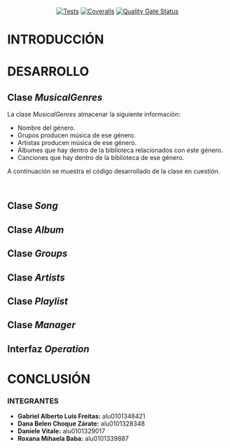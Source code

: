 <br>

<div align="center">

[![Tests](https://github.com/ULL-ESIT-INF-DSI-2122/ull-esit-inf-dsi-21-22-prct07-music-datamodel-grupo_g/actions/workflows/tests.yml/badge.svg)](https://github.com/ULL-ESIT-INF-DSI-2122/ull-esit-inf-dsi-21-22-prct07-music-datamodel-grupo_g/actions/workflows/tests.yml)
[![Coveralls](https://github.com/ULL-ESIT-INF-DSI-2122/ull-esit-inf-dsi-21-22-prct07-music-datamodel-grupo_g/actions/workflows/coveralls.yml/badge.svg)](https://github.com/ULL-ESIT-INF-DSI-2122/ull-esit-inf-dsi-21-22-prct07-music-datamodel-grupo_g/actions/workflows/coveralls.yml)
[![Quality Gate Status](https://sonarcloud.io/api/project_badges/measure?project=ULL-ESIT-INF-DSI-2122_ull-esit-inf-dsi-21-22-prct07-music-datamodel-grupo_g&metric=alert_status)](https://sonarcloud.io/summary/new_code?id=ULL-ESIT-INF-DSI-2122_ull-esit-inf-dsi-21-22-prct07-music-datamodel-grupo_g)

</div>

# INTRODUCCIÓN 




# DESARROLLO


## Clase **_MusicalGenres_**

La clase *MusicalGenres* almacenar la siguiente información:
- Nombre del género.  
- Grupos producen música de ese género.  
- Artistas producen música de ese género.  
- Álbumes que hay dentro de la biblioteca relacionados con este género.  
- Canciones que hay dentro de la biblioteca de ese género.  

A continuación se muestra el código desarrollado de la clase en cuestión.

```typescript
  
```


## Clase **_Song_**


## Clase **_Album_**


## Clase **_Groups_**


## Clase **_Artists_**


## Clase **_Playlist_**


## Clase **_Manager_**


## Interfaz **_Operation_**



# CONCLUSIÓN




### INTEGRANTES

- **Gabriel Alberto Luis Freitas:** alu0101348421
- **Dana Belen Choque Zárate:** alu0101328348
- **Daniele Vitale:** alu0101329017
- **Roxana Mihaela Baba:** alu0101339887
